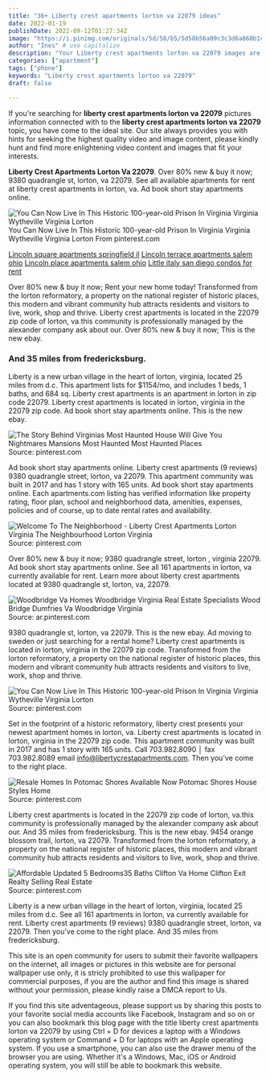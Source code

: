 ```yaml
---
title: "36+ Liberty crest apartments lorton va 22079 ideas"
date: 2022-01-19
publishDate: 2022-09-12T01:27:34Z
image: "https://i.pinimg.com/originals/5d/58/b5/5d58b56a09c3c3d6a868b1c0347ea37a.jpg"
author: "Ines" # use capitalize
description: "Your Liberty crest apartments lorton va 22079 images are available in this site. Liberty crest apartments lorton va 22079 are a topic that is being searched for and liked by netizens today. You can Find and Download the Liberty crest apartments lorton va 22079 files here. Get all royalty-free images."
categories: ["apartment"]
tags: ["phone"]
keywords: "Liberty crest apartments lorton va 22079"
draft: false

---
```


If you're searching for **liberty crest apartments lorton va 22079** pictures information connected with to the **liberty crest apartments lorton va 22079** topic, you have come to the ideal  site.  Our site always  provides you with  hints  for seeking  the highest  quality video and image  content, please kindly hunt and find more enlightening video content and images  that fit your interests.

**Liberty Crest Apartments Lorton Va 22079**. Over 80% new &amp; buy it now; 9380 quadrangle st, lorton, va 22079. See all available apartments for rent at liberty crest apartments in lorton, va. Ad book short stay apartments online.

![You Can Now Live In This Historic 100-year-old Prison In Virginia Virginia Wytheville Virginia Lorton](https://i.pinimg.com/736x/4b/68/2f/4b682f7b0db518e770896fdb105076f4.jpg "You Can Now Live In This Historic 100-year-old Prison In Virginia Virginia Wytheville Virginia Lorton")
You Can Now Live In This Historic 100-year-old Prison In Virginia Virginia Wytheville Virginia Lorton From pinterest.com

[Lincoln square apartments springfield il](/lincoln-square-apartments-springfield-il/)
[Lincoln terrace apartments salem ohio](/lincoln-terrace-apartments-salem-ohio/)
[Lincoln place apartments salem ohio](/lincoln-place-apartments-salem-ohio/)
[Little italy san diego condos for rent](/little-italy-san-diego-condos-for-rent/)

Over 80% new &amp; buy it now; Rent your new home today! Transformed from the lorton reformatory, a property on the national register of historic places, this modern and vibrant community hub attracts residents and visitors to live, work, shop and thrive. Liberty crest apartments is located in the 22079 zip code of lorton, va.this community is professionally managed by the alexander company ask about our. Over 80% new &amp; buy it now; This is the new ebay.

### And 35 miles from fredericksburg.

Liberty is a new urban village in the heart of lorton, virginia, located 25 miles from d.c. This apartment lists for $1154/mo, and includes 1 beds, 1 baths, and 684 sq. Liberty crest apartments is an apartment in lorton in zip code 22079. Liberty crest apartments is located in lorton, virginia in the 22079 zip code. Ad book short stay apartments online. This is the new ebay.


![The Story Behind Virginias Most Haunted House Will Give You Nightmares Mansions Most Haunted Most Haunted Places](https://i.pinimg.com/736x/1e/20/e3/1e20e395e8888ad3c01e094c258c908f.jpg "The Story Behind Virginias Most Haunted House Will Give You Nightmares Mansions Most Haunted Most Haunted Places")
Source: pinterest.com

Ad book short stay apartments online. Liberty crest apartments (9 reviews) 9380 quadrangle street, lorton, va 22079. This apartment community was built in 2017 and has 1 story with 165 units. Ad book short stay apartments online. Each apartments.com listing has verified information like property rating, floor plan, school and neighborhood data, amenities, expenses, policies and of course, up to date rental rates and availability.

![Welcome To The Neighborhood - Liberty Crest Apartments Lorton Virginia The Neighbourhood Lorton Virginia](https://i.pinimg.com/originals/c5/c7/96/c5c7960b4e38b4a199a04a531931e2a2.jpg "Welcome To The Neighborhood - Liberty Crest Apartments Lorton Virginia The Neighbourhood Lorton Virginia")
Source: pinterest.com

Over 80% new &amp; buy it now; 9380 quadrangle street, lorton , virginia 22079. Ad book short stay apartments online. See all 161 apartments in lorton, va currently available for rent. Learn more about liberty crest apartments located at 9380 quadrangle st, lorton, va, 22079.

![Woodbridge Va Homes Woodbridge Virginia Real Estate Specialists Wood Bridge Dumfries Va Woodbridge Virginia](https://i.pinimg.com/originals/01/8f/18/018f18982a20be39a19a573e67869617.png "Woodbridge Va Homes Woodbridge Virginia Real Estate Specialists Wood Bridge Dumfries Va Woodbridge Virginia")
Source: ar.pinterest.com

9380 quadrangle st, lorton, va 22079. This is the new ebay. Ad moving to sweden or just searching for a rental home? Liberty crest apartments is located in lorton, virginia in the 22079 zip code. Transformed from the lorton reformatory, a property on the national register of historic places, this modern and vibrant community hub attracts residents and visitors to live, work, shop and thrive.

![You Can Now Live In This Historic 100-year-old Prison In Virginia Virginia Wytheville Virginia Lorton](https://i.pinimg.com/736x/4b/68/2f/4b682f7b0db518e770896fdb105076f4.jpg "You Can Now Live In This Historic 100-year-old Prison In Virginia Virginia Wytheville Virginia Lorton")
Source: pinterest.com

Set in the footprint of a historic reformatory, liberty crest presents your newest apartment homes in lorton, va. Liberty crest apartments is located in lorton, virginia in the 22079 zip code. This apartment community was built in 2017 and has 1 story with 165 units. Call 703.982.8090 │ fax 703.982.8089 email info@libertycrestapartments.com. Then you&#039;ve come to the right place.

![Resale Homes In Potomac Shores Available Now Potomac Shores House Styles Home](https://i.pinimg.com/originals/4a/79/5c/4a795cf0415bde14db2840571cc40902.jpg "Resale Homes In Potomac Shores Available Now Potomac Shores House Styles Home")
Source: pinterest.com

Liberty crest apartments is located in the 22079 zip code of lorton, va.this community is professionally managed by the alexander company ask about our. And 35 miles from fredericksburg. This is the new ebay. 9454 orange blossom trail, lorton, va 22079. Transformed from the lorton reformatory, a property on the national register of historic places, this modern and vibrant community hub attracts residents and visitors to live, work, shop and thrive.

![Affordable Updated 5 Bedrooms35 Baths Clifton Va Home Clifton Exit Realty Selling Real Estate](https://i.pinimg.com/originals/5d/58/b5/5d58b56a09c3c3d6a868b1c0347ea37a.jpg "Affordable Updated 5 Bedrooms35 Baths Clifton Va Home Clifton Exit Realty Selling Real Estate")
Source: pinterest.com

Liberty is a new urban village in the heart of lorton, virginia, located 25 miles from d.c. See all 161 apartments in lorton, va currently available for rent. Liberty crest apartments (9 reviews) 9380 quadrangle street, lorton, va 22079. Then you&#039;ve come to the right place. And 35 miles from fredericksburg.

This site is an open community for users to submit their favorite wallpapers on the internet, all images or pictures in this website are for personal wallpaper use only, it is stricly prohibited to use this wallpaper for commercial purposes, if you are the author and find this image is shared without your permission, please kindly raise a DMCA report to Us.

If you find this site adventageous, please support us by sharing this posts to your favorite social media accounts like Facebook, Instagram and so on or you can also bookmark this blog page with the title liberty crest apartments lorton va 22079 by using Ctrl + D for devices a laptop with a Windows operating system or Command + D for laptops with an Apple operating system. If you use a smartphone, you can also use the drawer menu of the browser you are using. Whether it's a Windows, Mac, iOS or Android operating system, you will still be able to bookmark this website.
